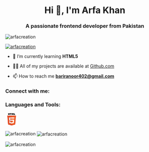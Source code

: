<h1 align="center">Hi 👋, I'm Arfa Khan</h1>
<h3 align="center">A passionate frontend developer from Pakistan</h3>

<p align="left"> <img src="https://komarev.com/ghpvc/?username=arfacreation&label=Profile%20views&color=0e75b6&style=flat" alt="arfacreation" /> </p>

<p align="left"> <a href="https://github.com/ryo-ma/github-profile-trophy"><img src="https://github-profile-trophy.vercel.app/?username=arfacreation" alt="arfacreation" /></a> </p>

- 🌱 I’m currently learning **HTML5**

- 👨‍💻 All of my projects are available at [Github.com](Github.com)

- 📫 How to reach me **bariranoor402@gmail.com**

<h3 align="left">Connect with me:</h3>
<p align="left">
</p>

<h3 align="left">Languages and Tools:</h3>
<p align="left"> <a href="https://www.w3.org/html/" target="_blank" rel="noreferrer"> <img src="https://raw.githubusercontent.com/devicons/devicon/master/icons/html5/html5-original-wordmark.svg" alt="html5" width="40" height="40"/> </a> </p>

<p><img align="left" src="https://github-readme-stats.vercel.app/api/top-langs?username=arfacreation&show_icons=true&locale=en&layout=compact" alt="arfacreation" /></p>

<p>&nbsp;<img align="center" src="https://github-readme-stats.vercel.app/api?username=arfacreation&show_icons=true&locale=en" alt="arfacreation" /></p>

<p><img align="center" src="https://github-readme-streak-stats.herokuapp.com/?user=arfacreation&" alt="arfacreation" /></p>
